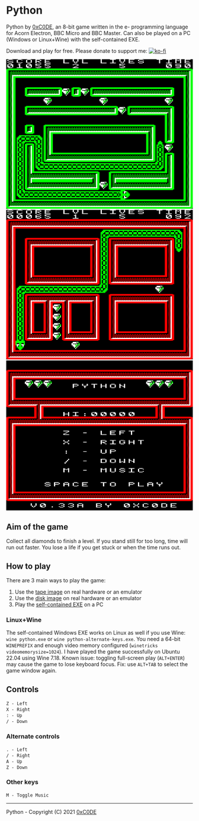 # Python

Python by [0xC0DE](https://twitter.com/0xC0DE6502), an 8-bit game written in the e- programming language for Acorn Electron, BBC Micro and BBC Master. Can also be played on a PC (Windows or Linux+Wine) with the self-contained EXE.

Download and play for free. Please donate to support me: [![ko-fi](https://ko-fi.com/img/githubbutton_sm.svg)](https://ko-fi.com/S6S33YYQ7)

![Python - Screenshot 1](https://github.com/0xC0DE6502/python-releases/blob/main/res/screenshot1.png?raw=true)
![Python - Screenshot 2](https://github.com/0xC0DE6502/python-releases/blob/main/res/screenshot2.png?raw=true)
![Python - Screenshot 3](https://github.com/0xC0DE6502/python-releases/blob/main/res/screenshot3.png?raw=true)

## Aim of the game
Collect all diamonds to finish a level. If you stand still for too long, time will run out faster. You lose a life if you get stuck or when the time runs out. 

## How to play
There are 3 main ways to play the game:
1. Use the [tape image](https://github.com/0xC0DE6502/python-releases/raw/main/python.uef) on real hardware or an emulator
2. Use the [disk image](https://github.com/0xC0DE6502/python-releases/raw/main/python.ssd) on real hardware or an emulator
3. Play the [self-contained EXE](https://github.com/0xC0DE6502/python-releases/raw/main/python.exe) on a PC

### Linux+Wine
The self-contained Windows EXE works on Linux as well if you use Wine: `wine python.exe` or `wine python-alternate-keys.exe`. You need a 64-bit `WINEPREFIX` and enough video memory configured (`winetricks videomemorysize=1024`). I have played the game successfully on Ubuntu 22.04 using Wine 7.18. Known issue: toggling full-screen play (`ALT+ENTER`) may cause the game to lose keyboard focus. Fix: use `ALT+TAB` to select the game window again.

## Controls

```
Z - Left
X - Right
: - Up
/ - Down
```

### Alternate controls

```
. - Left
/ - Right
A - Up
Z - Down
```

### Other keys

```
M - Toggle Music
```

---

Python - Copyright (C) 2021 [0xC0DE](https://twitter.com/0xC0DE6502)
